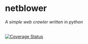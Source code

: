 # netblower
###### A simple web crawler written in python
[![Coverage Status](https://coveralls.io/repos/jacob-bennett/netblower/badge.svg?branch=master&service=github)](https://coveralls.io/github/jacob-bennett/netblower?branch=master)


